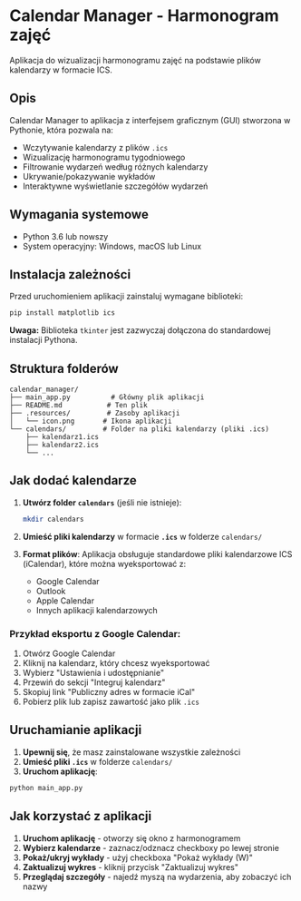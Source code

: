 # Calendar Manager - Harmonogram zajęć

Aplikacja do wizualizacji harmonogramu zajęć na podstawie plików kalendarzy w formacie ICS.

## Opis

Calendar Manager to aplikacja z interfejsem graficznym (GUI) stworzona w Pythonie, która pozwala na:
- Wczytywanie kalendarzy z plików `.ics`
- Wizualizację harmonogramu tygodniowego
- Filtrowanie wydarzeń według różnych kalendarzy
- Ukrywanie/pokazywanie wykładów
- Interaktywne wyświetlanie szczegółów wydarzeń

## Wymagania systemowe

- Python 3.6 lub nowszy
- System operacyjny: Windows, macOS lub Linux

## Instalacja zależności

Przed uruchomieniem aplikacji zainstaluj wymagane biblioteki:

```bash
pip install matplotlib ics
```

**Uwaga:** Biblioteka `tkinter` jest zazwyczaj dołączona do standardowej instalacji Pythona.


## Struktura folderów

```
calendar_manager/
├── main_app.py          # Główny plik aplikacji
├── README.md           # Ten plik
├── .resources/         # Zasoby aplikacji
│   └── icon.png       # Ikona aplikacji
└── calendars/         # Folder na pliki kalendarzy (pliki .ics)
    ├── kalendarz1.ics
    ├── kalendarz2.ics
    └── ...
```

## Jak dodać kalendarze

1. **Utwórz folder `calendars`** (jeśli nie istnieje):
   ```bash
   mkdir calendars
   ```

2. **Umieść pliki kalendarzy** w formacie **`.ics`** w folderze `calendars/`

3. **Format plików**: Aplikacja obsługuje standardowe pliki kalendarzowe ICS (iCalendar), które można wyeksportować z:
   - Google Calendar
   - Outlook
   - Apple Calendar
   - Innych aplikacji kalendarzowych

### Przykład eksportu z Google Calendar:
1. Otwórz Google Calendar
2. Kliknij na kalendarz, który chcesz wyeksportować
3. Wybierz "Ustawienia i udostępnianie"
4. Przewiń do sekcji "Integruj kalendarz"
5. Skopiuj link "Publiczny adres w formacie iCal"
6. Pobierz plik lub zapisz zawartość jako plik `.ics`

## Uruchamianie aplikacji

1. **Upewnij się**, że masz zainstalowane wszystkie zależności
2. **Umieść pliki `.ics`** w folderze `calendars/`
3. **Uruchom aplikację**:

```bash
python main_app.py
```

## Jak korzystać z aplikacji

1. **Uruchom aplikację** - otworzy się okno z harmonogramem
2. **Wybierz kalendarze** - zaznacz/odznacz checkboxy po lewej stronie
3. **Pokaż/ukryj wykłady** - użyj checkboxa "Pokaż wykłady (W)"
4. **Zaktualizuj wykres** - kliknij przycisk "Zaktualizuj wykres"
5. **Przeglądaj szczegóły** - najedź myszą na wydarzenia, aby zobaczyć ich nazwy
